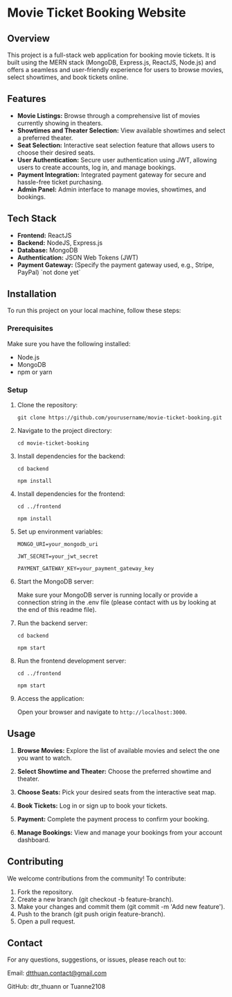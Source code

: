 <h1>Movie Ticket Booking Website</h1>

<h2>Overview</h2>
This project is a full-stack web application for booking movie tickets. 
It is built using the MERN stack (MongoDB, Express.js, ReactJS, Node.js) and offers a seamless and user-friendly experience for users to browse movies, select showtimes, and book tickets online.

<h2>Features</h2>
<ul>
  <li><strong>Movie Listings:</strong> Browse through a comprehensive list of movies currently showing in theaters.</li>
  <li><strong>Showtimes and Theater Selection:</strong> View available showtimes and select a preferred theater.</li>
  <li><strong>Seat Selection:</strong> Interactive seat selection feature that allows users to choose their desired seats.</li>
  <li><strong>User Authentication:</strong> Secure user authentication using JWT, allowing users to create accounts, log in, and manage bookings.</li>
  <li><strong>Payment Integration:</strong> Integrated payment gateway for secure and hassle-free ticket purchasing.</li>
  <li><strong>Admin Panel:</strong> Admin interface to manage movies, showtimes, and bookings.</li>
</ul>

<h2>Tech Stack</h2>
<ul>
  <li><strong>Frontend:</strong> ReactJS</li>
  <li><strong>Backend:</strong> NodeJS, Express.js</li>
  <li><strong>Database:</strong> MongoDB</li>
  <li><strong>Authentication:</strong> JSON Web Tokens (JWT)</li>
  <li><strong>Payment Gateway:</strong> (Specify the payment gateway used, e.g., Stripe, PayPal) `not done yet`</li>
</ul>

<h2>Installation</h2>
To run this project on your local machine, follow these steps:

<h3>Prerequisites</h3>
Make sure you have the following installed:
<ul>
  <li>Node.js</li>
  <li>MongoDB</li>
  <li>npm or yarn</li>
</ul>

<h3>Setup</h3>

1. Clone the repository:

	`git clone https://github.com/yourusername/movie-ticket-booking.git`

2. Navigate to the project directory:

	`cd movie-ticket-booking`

3. Install dependencies for the backend:

	`cd backend`

	`npm install`

4. Install dependencies for the frontend:

	`cd ../frontend`

	`npm install`

5. Set up environment variables:

	`MONGO_URI=your_mongodb_uri`

	`JWT_SECRET=your_jwt_secret`

	`PAYMENT_GATEWAY_KEY=your_payment_gateway_key`


6. Start the MongoDB server:

	Make sure your MongoDB server is running locally or provide a connection string in the .env file (please contact with us by looking at the end of this readme file).

7. Run the backend server:

	`cd backend`

	`npm start`

8. Run the frontend development server:

	`cd ../frontend`

	`npm start`

9. Access the application:

	Open your browser and navigate to `http://localhost:3000`.


<h2>Usage</h2>

1. <strong>Browse Movies:</strong> Explore the list of available movies and select the one you want to watch.

2. <strong>Select Showtime and Theater:</strong> Choose the preferred showtime and theater.

3. <strong>Choose Seats:</strong> Pick your desired seats from the interactive seat map.

4. <strong>Book Tickets:</strong> Log in or sign up to book your tickets.

5. <strong>Payment:</strong> Complete the payment process to confirm your booking.

6. <strong>Manage Bookings:</strong> View and manage your bookings from your account dashboard.

<h2>Contributing</h2>
We welcome contributions from the community! To contribute:

1. Fork the repository.
2. Create a new branch (git checkout -b feature-branch).
3. Make your changes and commit them (git commit -m 'Add new feature').
4. Push to the branch (git push origin feature-branch).
5. Open a pull request.

<h2>Contact</h2>
For any questions, suggestions, or issues, please reach out to:

Email: dtthuan.contact@gmail.com

GitHub: dtr_thuann or Tuanne2108


